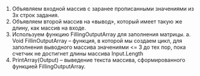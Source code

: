 1.	Объявляем входной массив с заранее прописанными значениями из 3х строк задания.
2.	Объявляем второй массив на «вывод», который имеет такую же длину, как массив на входе.
3.	Используем функцию FillingOutputArray для заполнения матрицы.
a.	Void FillinOutputArray – функция, в которой мы создаем цикл, для заполнения выводного массива значениями <= 3 до тех пор, пока счетчик не достигнет длины массива Input.Length
4.	PrintArray(Output) – выведение текста массива, сформированного функцией FillingOutputArray.
